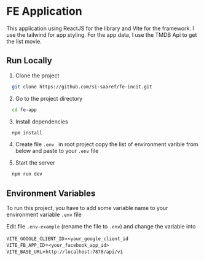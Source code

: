 # FE Application

This application using ReactJS for the library and Vite for the framework. I use the tailwind for app styling.
For the app data, I use the TMDB Api to get the list movie.

## Run Locally

1. Clone the project

```bash
  git clone https://github.com/si-saaref/fe-incit.git
```

2. Go to the project directory

```bash
  cd fe-app
```

3. Install dependencies

```bash
  npm install
```

4. Create file `.env ` in root project copy the list of environment varible from below and paste to your `.env` file

5. Start the server

```bash
  npm run dev
```

## Environment Variables

To run this project, you have to add some variable name to your environment variable `.env` file

Edit file `.env-example` (rename the file to `.env`) and change the variable into

`VITE_GOOGLE_CLIENT_ID`=`<your_google_client_id`\
`VITE_FB_APP_ID`=`<your_facebook_app_id>`
`VITE_BASE_URL`=`http://localhost:7878/api/v1`
